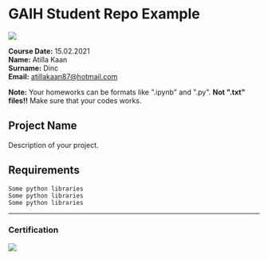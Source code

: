 # GAIH Student Repo Example
![](img/logo.png)

**Course Date:** 15.02.2021  
**Name:** Atilla Kaan  
**Surname:** Dinc  
**Email:** atillakaan87@hotmail.com  

**Note:** Your homeworks can be formats like ".ipynb" and ".py". **Not ".txt" files!!** Make sure that your codes works.  

## Project Name
Description of your project.

## Requirements
```
Some python libraries
Some python libraries
Some python libraries
```
---

### Certification
![](img/certificate_ex.png)

